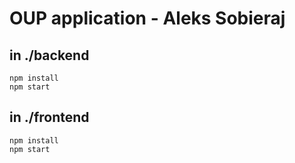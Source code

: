 # OUP application - Aleks Sobieraj

## in ./backend
```
npm install
npm start
```

## in ./frontend
```
npm install
npm start
```